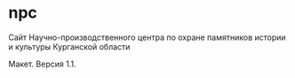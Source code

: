# npc
Сайт Научно-производственного центра по охране памятников истории и культуры Курганской области

Макет. Версия 1.1.
